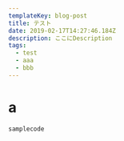 ```yaml
---
templateKey: blog-post
title: テスト
date: 2019-02-17T14:27:46.184Z
description: ここにDescription
tags:
  - test
  - aaa
  - bbb
---
```

# a

```
samplecode
```
